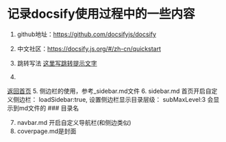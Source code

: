 # 记录docsify使用过程中的一些内容

1. github地址：https://github.com/docsifyjs/docsify
2. 中文社区：https://docsify.js.org/#/zh-cn/quickstart

3. 跳转写法
[这里写跳转提示文字](这里写跳转的地址，可以省略文件名后缀)

4. 
[返回首页](/)
5. 侧边栏的使用，参考_sidebar.md文件
6.  sidebar.md
    首页开启自定义侧边栏：  loadSidebar:true,
    设置侧边栏显示目录层级：  subMaxLevel:3  会显示到md文件的 ### 目录名

7. navbar.md 开启自定义导航栏(和侧边类似)
8. coverpage.md是封面